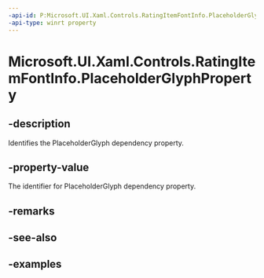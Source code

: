 ```yaml
---
-api-id: P:Microsoft.UI.Xaml.Controls.RatingItemFontInfo.PlaceholderGlyphProperty
-api-type: winrt property
---
```

<!-- Property syntax.
public DependencyProperty PlaceholderGlyphProperty { get; }
-->

# Microsoft.UI.Xaml.Controls.RatingItemFontInfo.PlaceholderGlyphProperty


## -description

Identifies the PlaceholderGlyph dependency property.


## -property-value

The identifier for PlaceholderGlyph dependency property.


## -remarks


## -see-also


## -examples


